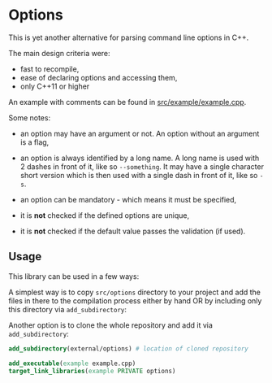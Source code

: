 # Options

This is yet another alternative for parsing command line options in C++.

The main design criteria were:

* fast to recompile,
* ease of declaring options and accessing them,
* only C++11 or higher

An example with comments can be found in [src/example/example.cpp](src/example/example.cpp).

Some notes:

* an option may have an argument or not. An option without an argument is a flag,
* an option is always identified by a long name. A long name is used with 2 dashes in front of it,
  like so `--something`. It may have a single character short version which is then used with a
  single dash in front of it, like so `-s`.

* an option can be mandatory - which means it must be specified,
* it is **not** checked if the defined options are unique,
* it is **not** checked if the default value passes the validation (if used).

## Usage

This library can be used in a few ways:

A simplest way is to copy `src/options` directory to your project and add the files in there to the compilation process either by hand OR by including only this directory via `add_subdirectory`:

Another option is to clone the whole repository and add it via `add_subdirectory`:

```cmake
add_subdirectory(external/options) # location of cloned repository

add_executable(example example.cpp)
target_link_libraries(example PRIVATE options)
```
